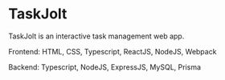 # TaskJolt
TaskJolt is an interactive task management web app.

Frontend: HTML, CSS, Typescript, ReactJS, NodeJS, Webpack

Backend: Typescript, NodeJS, ExpressJS, MySQL, Prisma
